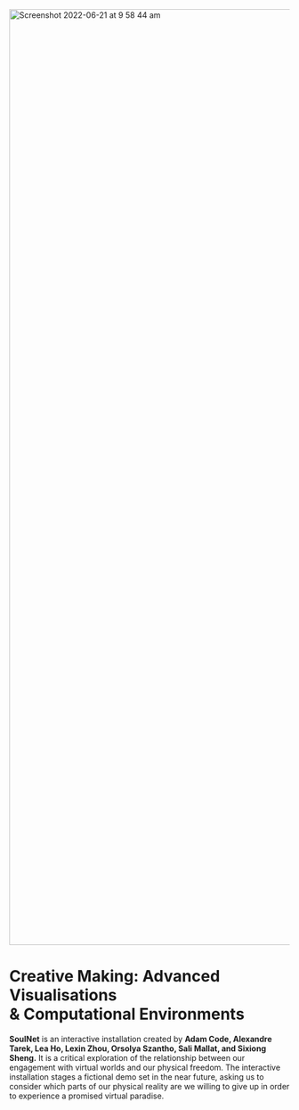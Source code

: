 <img width="1678" alt="Screenshot 2022-06-21 at 9 58 44 am" src="https://user-images.githubusercontent.com/92052904/174760594-ee183847-06c9-4f08-a2b6-41c5116f5a02.png">

# Creative Making: Advanced Visualisations <br> & Computational Environments

**SoulNet** is an interactive installation created by **Adam Code, Alexandre Tarek,  Lea Ho, Lexin Zhou, Orsolya Szantho, Sali Mallat, and Sixiong Sheng.**  It is a critical exploration of the relationship between our engagement with virtual worlds and our physical freedom. The interactive installation stages a fictional demo set in the near future, asking us to consider which parts of our physical reality are we willing to give up in order to experience a promised virtual paradise.
